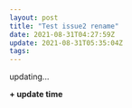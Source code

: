 ```yaml
---
layout: post
title: "Test issue2 rename"
date: 2021-08-31T04:27:59Z
update: 2021-08-31T05:35:04Z
tags: 
---
```

updating...

**+ update time**

